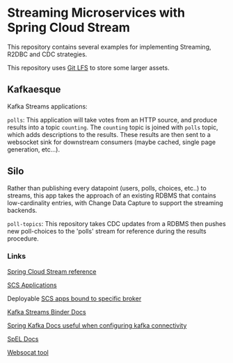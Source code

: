 # Streaming Microservices with Spring Cloud Stream

This repository contains several examples for implementing Streaming, R2DBC and CDC strategies.

This repository uses [Git LFS](https://git-lfs.github.com) to store some larger assets.
 
## Kafkaesque

Kafka Streams applications:

`polls`: This application will take votes from an HTTP source, and produce results into a topic `counting`. The `counting` topic is joined with `polls` topic, which adds descriptions to the results. These results are then sent to a websocket sink for downstream consumers (maybe cached, single page generation, etc...).
## Silo

Rather than publishing every datapoint (users, polls, choices, etc..) to streams, this app takes the approach of an existing RDBMS that contains low-cardinality entries, with Change Data Capture to support the streaming backends.

`poll-topics`: This repository takes CDC updates from a RDBMS then pushes new poll-choices to the 'polls' stream for reference during the results procedure.
### Links

[Spring Cloud Stream reference](https://docs.spring.io/spring-cloud-stream/docs/current/reference/html/spring-cloud-stream.html#spring-cloud-stream-reference)

[SCS Applications](https://github.com/spring-cloud/stream-applications)

Deployable [SCS apps bound to specific broker](https://repo.maven.apache.org/maven2/org/springframework/cloud/stream/app/)

[Kafka Streams Binder Docs](https://docs.spring.io/spring-cloud-stream-binder-kafka/docs/current/reference/html/spring-cloud-stream-binder-kafka.html)

[Spring Kafka Docs useful when configuring kafka connectivity](https://docs.spring.io/spring-kafka/reference/html/#tips-n-tricks)

[SpEL Docs](https://docs.spring.io/spring-framework/docs/current/reference/html/core.html#expressions)

[Websocat tool](https://github.com/vi/websocat)
